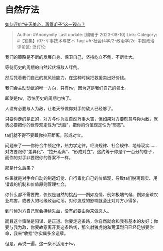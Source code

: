 # 自然疗法
[如何评价“先灭美帝，再管毛子”这一观点？](https://www.zhihu.com/question/615505968/answer/3158206984)

> Author: #Anonymity
> Last update: [编辑于 2023-08-10]
> Link:
> Category: #【答集】/07-军事技术与艺术
> Tag: #5-社会科学/2-政治学/2c-中国政治
> 评论区:
> 泛讨论:

我们的策略是不断的发展自身、保卫自己，坚持屹立不倒、不断壮大。

等待历史的周期的自然起伏将敌人绊倒。

然后凭着我们自己的抗风险能力，在这种时候把救援卖出好价钱。

我们会主动动武的唯一方向，只有tw，因为这是我们自己的领土。

即使是tw，恐怕历史的周期也快了。

人没有必要与人为敌，让老天爷做你对手的敌人已经够了。

只要你走的是正的，对方与你为友自然万事大吉，但如果对方要刻意与你为敌，就势必要把你的世界观定性为“洗脑”，把你的价值观定性为“邪恶”。

ta们就不得不要跟你拉开距离，形成对立。

问题来了——你符合牛顿定律，热力学定律，经济规律、社会规律、地缘现实……对方要跟你“差异化”、“拉开距离”、“形成对立”，这约等于你是个一百分的卷子，而你的对手非要跟你的答案不一样。

那是什么后果？

结果就是对手会自动的制造幻觉、自行毒化自己的价值观，导致ta们脱离现实、用错误的机制和价值原则管理社会。

你什么都不需要做，仅仅是自然的挑战——例如疫情、例如极端气候、例如全球农业病害，或者大的地缘政治动荡，对你造成的影响就会比对对方小得多。

到时候对方自己就会持续失血，没有必要由你来做恶人。

而且这个策略是阳谋、是正道。你要走这条路，你自然就会和我有基本的友好；你要与我为敌，你要故意离开我这条路线，那么豺狼虎豹和荒漠烈日已经足够要你命，我来“收拾”你实属多余造孽。

但是，再说一遍，这一条不适用于tw。
